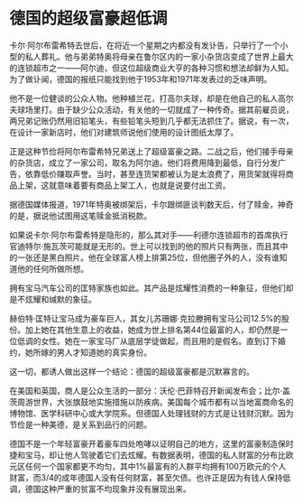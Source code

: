# 德国的超级富豪超低调

卡尔·阿尔布雷希特去世后，在将近一个星期之内都没有发讣告，只举行了一个小型的私人葬礼。他与弟弟特奥将母亲在鲁尔区内的一家小杂货店变成了世界上最大的连锁超市之一——阿尔迪，但这位超级商业大亨的各种习惯和想法却鲜为人知。为了做讣闻，德国的报纸只能找到他于1953年和1971年发表过的乏味声明。 

他不是一位健谈的公众人物。他种植兰花，打高尔夫球，却是在他自己的私人高尔夫球场里打。由于缺少公众活动，有关他的一切就成了一种传奇。据其前雇员说，两兄弟记账仍然用旧铅笔头，有些铅笔头短到几乎都无法抓住了。据说，有一次，在设计一家新店时，他们对建筑师说他们使用的设计图纸太厚了。 

正是这种节俭将阿尔布雷希特兄弟送上了超级富豪之路。二战之后，他们接手母亲的杂货店，成立了一家公司，取名为阿尔迪。他们将费用降到最低，自行分发广告，依靠低价赚取声誉。当时，甚至连货架都被认为是太浪费了，用货架就得将商品上架，这就意味着要有商品上架工人，也就是说要付出工资。 

据德国媒体报道，1971年特奥被绑架后，卡尔跟绑匪谈判数天后，付了赎金，神奇的是，据说他试图用这笔赎金抵消税款。 

如果说卡尔·阿尔布雷希特是隐形的，那么其对手——利德尔连锁超市的首席执行官迪特尔·施瓦茨可能就是无形的。世上可以找到的他的照片只有两张，而且其中的一张还是黑白照片。他在全球富人榜上排第25位，但他圈子外的人，没有谁知道他的任何所做所想。 

拥有宝马汽车公司的匡特家族也如此。其产品是炫耀性消费的一种象征，但他们却是不炫耀和缄默的象征。 

赫伯特·匡特让宝马成为豪车巨人，其女儿苏珊娜·克拉滕拥有宝马公司12.5%的股份。加上她在其他生意上的收益，她成为世上排名第44位最富的人，却仍然是一位低调的女性。她在一家宝马厂从底层学徒做起，而且用的是假名。直到订下婚约，她所嫁的男人才知道她的真实身份。 

这一切，都诱人做出这样一个结论：德国的超级富豪都是沉默寡言的。 

在美国和英国，商人是公众生活的一部分：沃伦·巴菲特召开新闻发布会；比尔·盖茨周游世界，大张旗鼓地实施措施以防疾病。美国每个城市都有以当地富商命名的博物馆、医学科研中心或大学院系。但德国人处理钱财的方式是让钱财沉默。因为节俭是一种美德，是关系到品行的问题。 

德国不是一个年轻富豪开着豪车四处咆哮以证明自己的地方，这里的富豪制造保时捷和宝马，却让他人驾驶着它们去炫耀。有数据表明，德国的私人财富的分布比欧元区任何一个国家都更不均匀，其中1%最富有的人群平均拥有100万欧元的个人财富，而3/4的成年德国人没有任何财富，甚至欠债。也许正是因为有钱人保持低调，德国这种严重的贫富不均现象并没有展现出来。
